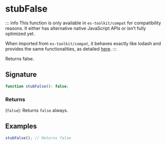 # stubFalse

::: info
This function is only available in `es-toolkit/compat` for compatibility reasons. It either has alternative native JavaScript APIs or isn’t fully optimized yet.

When imported from `es-toolkit/compat`, it behaves exactly like lodash and provides the same functionalities, as detailed [here](../../../compatibility.md).
:::

Returns false.

## Signature

```typescript
function stubFalse(): false;
```

### Returns

(`false`): Returns `false` always.

## Examples

```typescript
stubFalse(); // Returns false
```

